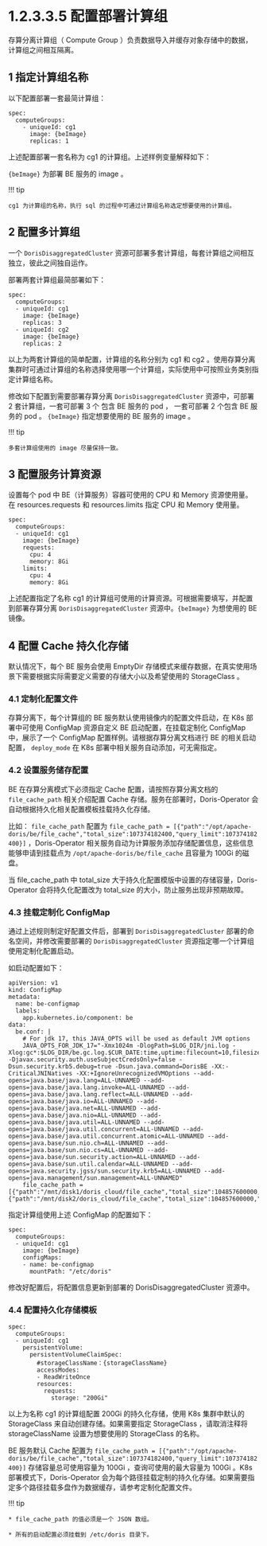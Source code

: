 # 1.2.3.3.5 配置部署计算组

存算分离计算组（ Compute Group ）负责数据导入并缓存对象存储中的数据，计算组之间相互隔离。

## 1 指定计算组名称

以下配置部署一套最简计算组：

```shell
spec:
  computeGroups:
    - uniqueId: cg1
      image: {beImage}
      replicas: 1
```

上述配置部署一套名称为 cg1 的计算组。上述样例变量解释如下：

`{beImage}` 为部署 BE 服务的 image 。

!!! tip

    cg1 为计算组的名称，执行 sql 的过程中可通过计算组名称选定想要使用的计算组。

## 2 配置多计算组

一个 `DorisDisaggregatedCluster` 资源可部署多套计算组，每套计算组之间相互独立，彼此之间独自运作。

部署两套计算组最简部署如下：

```shell
spec:
  computeGroups:
  - uniqueId: cg1
    image: {beImage}
    replicas: 3
  - uniqueId: cg2
    image: {beImage}
    replicas: 2
```

以上为两套计算组的简单配置，计算组的名称分别为 cg1 和 cg2 。使用存算分离集群时可通过计算组的名称选择使用哪一个计算组，实际使用中可按照业务类别指定计算组名称。

修改如下配置到需要部署存算分离 `DorisDisaggregatedCluster` 资源中，可部署 2 套计算组，一套可部署 3 个 包含 BE 服务的 pod ， 一套可部署 2 个包含 BE 服务的 pod 。 `{beImage}` 指定想要使用的 BE 服务的 image 。

!!! tip

    多套计算组使用的 image 尽量保持一致。

## 3 配置服务计算资源

设置每个 pod 中 BE（计算服务）容器可使用的 CPU 和 Memory 资源使用量。在 resources.requests 和 resources.limits 指定 CPU 和 Memory 使用量。

```shell
spec:
  computeGroups:
  - uniqueId: cg1
    image: {beImage}
    requests:
      cpu: 4
      memory: 8Gi
    limits:
      cpu: 4
      memory: 8Gi
```

上述配置指定了名称 cg1 的计算组可使用的计算资源。可根据需要填写，并配置到部署存算分离 `DorisDisaggregatedCluster` 资源中。`{beImage}` 为想使用的 BE 镜像。

## 4 配置 Cache 持久化存储

默认情况下，每个 BE 服务会使用 EmptyDir 存储模式来缓存数据，在真实使用场景下需要根据实际需要定义需要的存储大小以及希望使用的 StorageClass 。

### 4.1 定制化配置文件

存算分离下，每个计算组的 BE 服务默认使用镜像内的配置文件启动，在 K8s 部署中可使用 ConfigMap 资源自定义 BE 启动配置，在挂载定制化 ConfigMap 中，展示了一个 ConfigMap 配置样例。请根据存算分离文档进行 BE 的相关启动配置， `deploy_mode` 在 K8s 部署中相关服务自动添加，可无需指定。

### 4.2 设置服务储存配置

BE 在存算分离模式下必须指定 Cache 配置，请按照存算分离文档的 `file_cache_path` 相关介绍配置 Cache 存储。服务在部署时，Doris-Operator 会自动根据持久化相关配置模板挂载持久化存储。

比如： `file_cache_path` 配置为 `file_cache_path = [{"path":"/opt/apache-doris/be/file_cache","total_size":107374182400,"query_limit":107374182400}]` ，Doris-Operator 相关服务自动为计算服务添加存储配置信息，这些信息能够申请到挂载点为 `/opt/apache-doris/be/file_cache` 且容量为 100Gi 的磁盘。

当 file_cache_path 中 total_size 大于持久化配置模版中设置的存储容量，Doris-Operator 会将持久化配置改为 total_size 的大小，防止服务出现非预期故障。

### 4.3 挂载定制化 ConfigMap

通过上述规则制定好配置文件后，部署到 `DorisDisaggregatedCluster` 部署的命名空间，并修改需要部署的 `DorisDisaggregatedCluster` 资源指定哪一个计算组使用定制化配置启动。

如启动配置如下：

```shell
apiVersion: v1
kind: ConfigMap
metadata:
  name: be-configmap
  labels:
    app.kubernetes.io/component: be
data:
  be.conf: |
    # For jdk 17, this JAVA_OPTS will be used as default JVM options
    JAVA_OPTS_FOR_JDK_17="-Xmx1024m -DlogPath=$LOG_DIR/jni.log -Xlog:gc*:$LOG_DIR/be.gc.log.$CUR_DATE:time,uptime:filecount=10,filesize=50M -Djavax.security.auth.useSubjectCredsOnly=false -Dsun.security.krb5.debug=true -Dsun.java.command=DorisBE -XX:-CriticalJNINatives -XX:+IgnoreUnrecognizedVMOptions --add-opens=java.base/java.lang=ALL-UNNAMED --add-opens=java.base/java.lang.invoke=ALL-UNNAMED --add-opens=java.base/java.lang.reflect=ALL-UNNAMED --add-opens=java.base/java.io=ALL-UNNAMED --add-opens=java.base/java.net=ALL-UNNAMED --add-opens=java.base/java.nio=ALL-UNNAMED --add-opens=java.base/java.util=ALL-UNNAMED --add-opens=java.base/java.util.concurrent=ALL-UNNAMED --add-opens=java.base/java.util.concurrent.atomic=ALL-UNNAMED --add-opens=java.base/sun.nio.ch=ALL-UNNAMED --add-opens=java.base/sun.nio.cs=ALL-UNNAMED --add-opens=java.base/sun.security.action=ALL-UNNAMED --add-opens=java.base/sun.util.calendar=ALL-UNNAMED --add-opens=java.security.jgss/sun.security.krb5=ALL-UNNAMED --add-opens=java.management/sun.management=ALL-UNNAMED"
    file_cache_path = [{"path":"/mnt/disk1/doris_cloud/file_cache","total_size":104857600000,"query_limit":10485760000}, {"path":"/mnt/disk2/doris_cloud/file_cache","total_size":104857600000,"query_limit":10485760000}]
```

指定计算组使用上述 ConfigMap 的配置如下：

```shell
spec:
  computeGroups:
  - uniqueId: cg1
    image: {beImage}
    configMaps:
    - name: be-configmap
      mountPath: "/etc/doris"
```

修改好配置后，将配置信息更新到部署的 DorisDisaggregatedCluster 资源中。

### 4.4 配置持久化存储模板

```shell
spec:
  computeGroups:
  - uniqueId: cg1
    persistentVolume:
      persistentVolumeClaimSpec:
        #storageClassName：{storageClassName}
        accessModes:
        - ReadWriteOnce
        resources:
          requests:
            storage: "200Gi"
```

以上为名称 cg1 的计算组配置 200Gi 的持久化存储，使用 K8s 集群中默认的 StorageClass 来自动创建存储。如果需要指定 StorageClass ，请取消注释将 storageClassName 设置为想要使用的 StorageClass 的名称。

BE 服务默认 Cache 配置为 `file_cache_path = [{"path":"/opt/apache-doris/be/file_cache","total_size":107374182400,"query_limit":107374182400}]` 存储容量总可使用容量为 100Gi ，查询可使用的最大容量为 100Gi 。K8s 部署模式下，Doris-Operator 会为每个路径挂载定制的持久化存储。如果需要指定多个路径挂载多盘作为数据缓存，请参考定制化配置文件。

!!! tip

    * file_cache_path 的值必须是一个 JSON 数组。
    
    * 所有的启动配置必须挂载到 /etc/doris 目录下。
